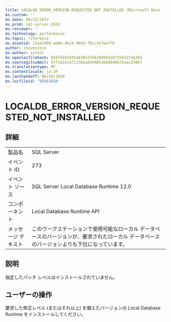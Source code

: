 ```yaml
---
title: LOCALDB_ERROR_VERSION_REQUESTED_NOT_INSTALLED |Microsoft Docs
ms.custom: ''
ms.date: 06/13/2017
ms.prod: sql-server-2014
ms.reviewer: ''
ms.technology: performance
ms.topic: reference
ms.assetid: 12adc059-ad8e-4bc9-9693-79cc3e7eaff0
author: stevestein
ms.author: sstein
ms.openlocfilehash: 61974342595a8305d7b63989d320725432fe620d
ms.sourcegitcommit: 57f1d15c67113bbadd40861b886d6929aacd3467
ms.translationtype: MT
ms.contentlocale: ja-JP
ms.lasthandoff: 06/18/2020
ms.locfileid: "85051016"
---
```

# <a name="localdb_error_version_requested_not_installed"></a>LOCALDB_ERROR_VERSION_REQUESTED_NOT_INSTALLED
    
## <a name="details"></a>詳細  
  
|||  
|-|-|  
|製品名|SQL Server|  
|イベント ID|273|  
|イベント ソース|SQL Server Local Database Runtime 12.0|  
|コンポーネント|Local Database Runtime API|  
|メッセージ テキスト|このワークステーションで使用可能なローカル データベースのバージョンが、要求されたローカル データベースのバージョンよりも下位になっています。|  
  
## <a name="explanation"></a>説明  
 指定したパッチ レベルはインストールされていません。  
  
## <a name="user-action"></a>ユーザーの操作  
 要求した修正レベル (またはそれ以上) を備えたバージョンの Local Database Runtime をインストールしてください。  
  
  
